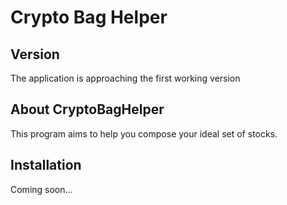 Crypto Bag Helper
==================
Version
-------
The application is approaching the first working version

About CryptoBagHelper
---------------------
This program aims to help you compose your ideal set of 
stocks.

Installation
------------
Coming soon...




